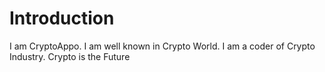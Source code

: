 # Introduction

I am CryptoAppo.
I am well known in Crypto World.
I am a coder of Crypto Industry.
Crypto is the Future 







